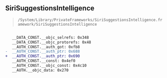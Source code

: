 ## SiriSuggestionsIntelligence

> `/System/Library/PrivateFrameworks/SiriSuggestionsIntelligence.framework/SiriSuggestionsIntelligence`

```diff

   __DATA_CONST.__objc_selrefs: 0x348
   __DATA_CONST.__objc_protorefs: 0x48
   __AUTH_CONST.__auth_got: 0xfb8
-  __AUTH_CONST.__auth_ptr: 0x688
+  __AUTH_CONST.__auth_ptr: 0x690
   __AUTH_CONST.__const: 0x4ef0
   __AUTH_CONST.__objc_const: 0x4c10
   __AUTH.__objc_data: 0x270

```

